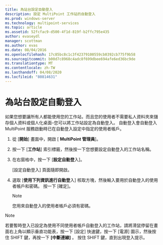 ```yaml
---
title: 為站台設定自動登入
description: 設定 MultiPoint 工作站的自動登入
ms.prod: windows-server
ms.technology: multipoint-services
ms.topic: article
ms.assetid: 52fcfac9-d500-4f1d-819f-b2ffc795e435
author: evaseydl
manager: scottman
ms.author: evas
ms.date: 08/04/2016
ms.openlocfilehash: 17c85bc8c1c3f42379100559cb0392cb775f9b58
ms.sourcegitcommit: b00d7c8968c4adc8f699dbee694afe6ed36bc9de
ms.translationtype: MT
ms.contentlocale: zh-TW
ms.lasthandoff: 04/08/2020
ms.locfileid: "80814631"
---
```

# <a name="configure-stations-for-automatic-logon"></a>為站台設定自動登入
如果您想要讓所有人都能使用您的工作站，而且您的使用者不需要私人資料夾來儲存個人資料或個人化桌面–您可以將工作站設定為自動登入。 自動登入會自動登入 MultiPoint 服務啟動時已在自動登入設定中指定的使用者帳戶。  
  
1.  從 [**開始**] 畫面中，開啟 [ **MultiPoint 管理員**]。  
  
2.  按一下 [**工作站**] 索引標籤，然後按一下您想要設定自動登入的工作站名稱。  
  
3.  在右窗格中，按一下 [**設定自動登**入]。  
  
    [設定自動登入] 頁面隨即開啟。  
  
4.  選取 [**使用下列資訊進行自動登**入] 核取方塊，然後輸入要用於自動登入的使用者帳戶和密碼。 按一下 [確定]。  
  
    > [!NOTE]  
    > 您用來自動登入的使用者帳戶必須有密碼。  
  
> [!NOTE]  
> 若要暫時登入已設定為使用不同使用者帳戶自動登入的工作站，請將滑鼠停留在畫面右上角以顯示垂直功能表，按一下 [設定] 快速鍵，按一下 [電源] 圖示，然後按住 SHIFT 鍵，再按一下 **[中斷連線]** 。 按住 SHIFT 鍵，直到出現登入提示。